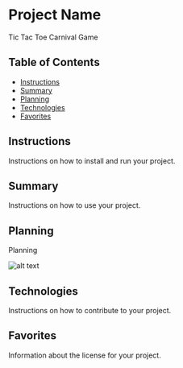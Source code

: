 # Project Name

Tic Tac Toe Carnival Game

## Table of Contents

- [Instructions](##Instructions)
- [Summary](#summary)
- [Planning](#planning)
- [Technologies](#technologies)
- [Favorites](#favorites)

## Instructions

Instructions on how to install and run your project.

## Summary

Instructions on how to use your project.

## Planning

Planning

![alt text](image_url)

## Technologies

Instructions on how to contribute to your project.

## Favorites

Information about the license for your project.
